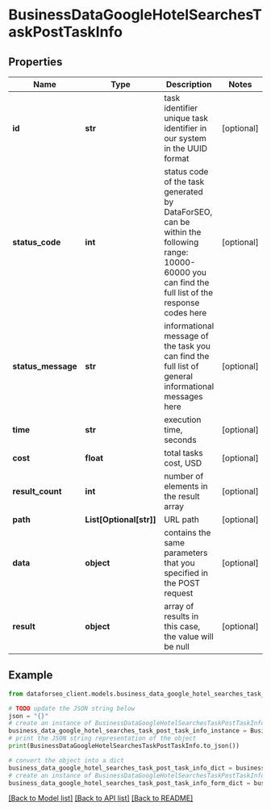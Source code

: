 # BusinessDataGoogleHotelSearchesTaskPostTaskInfo


## Properties

Name | Type | Description | Notes
------------ | ------------- | ------------- | -------------
**id** | **str** | task identifier unique task identifier in our system in the UUID format | [optional] 
**status_code** | **int** | status code of the task generated by DataForSEO, can be within the following range: 10000-60000 you can find the full list of the response codes here | [optional] 
**status_message** | **str** | informational message of the task you can find the full list of general informational messages here | [optional] 
**time** | **str** | execution time, seconds | [optional] 
**cost** | **float** | total tasks cost, USD | [optional] 
**result_count** | **int** | number of elements in the result array | [optional] 
**path** | **List[Optional[str]]** | URL path | [optional] 
**data** | **object** | contains the same parameters that you specified in the POST request | [optional] 
**result** | **object** | array of results in this case, the value will be null | [optional] 

## Example

```python
from dataforseo_client.models.business_data_google_hotel_searches_task_post_task_info import BusinessDataGoogleHotelSearchesTaskPostTaskInfo

# TODO update the JSON string below
json = "{}"
# create an instance of BusinessDataGoogleHotelSearchesTaskPostTaskInfo from a JSON string
business_data_google_hotel_searches_task_post_task_info_instance = BusinessDataGoogleHotelSearchesTaskPostTaskInfo.from_json(json)
# print the JSON string representation of the object
print(BusinessDataGoogleHotelSearchesTaskPostTaskInfo.to_json())

# convert the object into a dict
business_data_google_hotel_searches_task_post_task_info_dict = business_data_google_hotel_searches_task_post_task_info_instance.to_dict()
# create an instance of BusinessDataGoogleHotelSearchesTaskPostTaskInfo from a dict
business_data_google_hotel_searches_task_post_task_info_form_dict = business_data_google_hotel_searches_task_post_task_info.from_dict(business_data_google_hotel_searches_task_post_task_info_dict)
```
[[Back to Model list]](../README.md#documentation-for-models) [[Back to API list]](../README.md#documentation-for-api-endpoints) [[Back to README]](../README.md)


